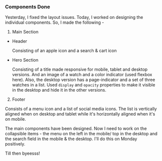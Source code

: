 ### Components Done 

Yesterday, I fixed the layout issues. Today, I worked on designing the individual components. So, I made the following -
1. Main Section
- Header

  Consisting of an apple icon and a search & cart icon
  
- Hero Section

  Consisting of a title made responsive for mobile, tablet and desktop versions. And an image of a watch and a color indicator (used flexbox here).
  Also, the desktop version has a page-indicator and a set of three watches in a list. Used `display` and `opacity` properties to make it visible in the    desktop and hide it in the other versions.
  
2. Footer 

 Consists of a menu icon and a list of social media icons. The list is vertically aligned when on desktop and tablet while it's horizontally aligned when it's on mobile.
 
 The main components have been designed. Now I need to work on the collapsible items - the menu on the left in the mobile/ top in the desktop and the search field in the mobile & the desktop. I'll do this on Monday positively.
 
 Till then byeesss! 
 
 

  
